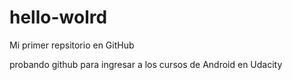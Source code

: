 # hello-wolrd
Mi primer repsitorio en GitHub

probando github para ingresar a los cursos de Android en Udacity
